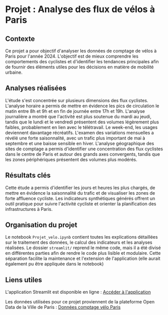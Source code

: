 # Projet : Analyse des flux de vélos à Paris

## Contexte

Ce projet a pour objectif d'analyser les données de comptage de vélos à Paris pour l'année 2024. L'objectif est de mieux comprendre les comportements des cyclistes et d'identifier les tendances principales afin de fournir des éléments utiles pour les décisions en matière de mobilité urbaine.

## Analyses réalisées

L'étude s'est concentrée sur plusieurs dimensions des flux cyclistes. L'analyse horaire a permis de mettre en évidence les pics de circulation le matin entre 8h et 9h et en fin de journée entre 17h et 19h. L'analyse journalière a montré que l'activité est plus soutenue du mardi au jeudi, tandis que le lundi et le vendredi présentent des volumes légèrement plus faibles, probablement en lien avec le télétravail. Le week-end, les usages deviennent davantage récréatifs. L'examen des variations mensuelles a révélé une forte saisonnalité, avec un trafic plus important de mai à septembre et une baisse sensible en hiver. L'analyse géographique des sites de comptage a permis d'identifier une concentration des flux cyclistes dans le centre de Paris et autour des grands axes convergents, tandis que les zones périphériques présentent des volumes plus modérés.

## Résultats clés

Cette étude a permis d'identifier les jours et heures les plus chargés, de mettre en évidence la saisonnalité du trafic et de visualiser les zones de forte affluence cycliste. Les indicateurs synthétiques générés offrent un outil pratique pour suivre l'activité cycliste et orienter la planification des infrastructures à Paris.

## Organisation du projet

Le notebook `Projet_velo.ipynb` contient toutes les explications détaillées sur le traitement des données, le calcul des indicateurs et les analyses réalisées. Le dossier `streamlit/` reprend le même code, mais il a été divisé en différentes parties afin de rendre le code plus lisible et modulaire. Cette séparation facilite la maintenance et l'extension de l'application (elle aurait également pu être appliquée dans le notebook)

## Liens utiles

L'application Streamlit est disponible en ligne : [Accéder à l'application](https://projetveloparis.streamlit.app/)  

Les données utilisées pour ce projet proviennent de la plateforme Open Data de la Ville de Paris : [Données comptage vélo Paris](https://opendata.paris.fr/explore/dataset/comptage-velo-donnees-compteurs/information/?disjunctive.id_compteur&disjunctive.nom_compteur&disjunctive.id&disjunctive.name)
